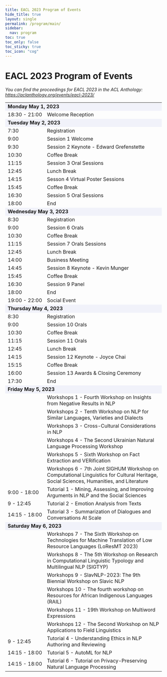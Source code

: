 ```yaml
---
title: EACL 2023 Program of Events 
hide_title: true
layout: single
permalink: /program/main/
sidebar:
  nav: program
toc: true
toc_only: false
toc_sticky: true
toc_icon: "cog" 
---
```


<h1>EACL 2023 Program of Events</h1>

*You can find the proceedings for EACL 2023 in the ACL Anthology: <a href="https://aclanthology.org/events/eacl-2023/" target="_blank">https://aclanthology.org/events/eacl-2023/</a>*


<table>
  <tr style="background-color:#f1f2fa"><td colspan="2"><b>Monday May 1, 2023</b></td></tr>
  <tr><td nowrap="nowrap">18:30 - 21:00</td> <td>Welcome Reception</td></tr>
  <tr></tr>

  <tr style="background-color:#f1f2fa"><td colspan="2"><b>Tuesday May 2, 2023</b></td></tr>
  <tr><td>7:30</td> <td>  Registration</td></tr>
  <tr><td>9:00</td> <td>  Session 1  Welcome</td></tr>
  <tr><td>9:30</td> <td>  Session 2 Keynote - Edward Grefenstette</td></tr>
  <tr><td>10:30</td> <td> Coffee Break</td></tr>
  <tr><td>11:15</td> <td> Session 3 Oral Sessions </td></tr>
  <tr><td>12:45</td> <td> Lunch Break </td></tr>
  <tr><td>14:15</td> <td> Sesson 4 Virtual Poster Sessions</td></tr>
  <tr><td>15:45</td> <td> Coffee Break</td></tr>
  <tr><td>16:30</td> <td> Session 5 Oral Sessions </td></tr>
  <tr><td>18:00</td> <td> End</td></tr>
  <tr></tr>

  <tr style="background-color:#f1f2fa"><td colspan="2"><b>Wednesday May 3, 2023</b></td></tr>
  <tr><td>8:30</td> <td>    Registration </td></tr>
  <tr><td>9:00</td> <td>    Session 6 Orals </td></tr>
  <tr><td>10:30</td> <td>   Coffee Break </td></tr>
  <tr><td>11:15</td> <td>   Session 7 Orals Sessions </td></tr>
  <tr><td>12:45</td> <td>   Lunch Break  </td></tr>
  <tr><td>14:00</td> <td>   Business Meeting </td></tr>
  <tr><td>14:45</td> <td>   Session 8 Keynote - Kevin Munger </td></tr>
  <tr><td>15:45</td> <td>   Coffee Break </td></tr>
  <tr><td>16:30</td> <td>   Session 9 Panel </td></tr>
  <tr><td>18:00</td> <td>   End  </td></tr>
  <tr><td>19:00 - 22:00</td> <td>   Social Event </td></tr>
  <tr></tr>

  <tr style="background-color:#f1f2fa"><td colspan="2"><b>Thursday May 4, 2023</b></td></tr>
  <tr><td>8:30</td> <td>      Registration</td></tr>
  <tr><td>9:00</td> <td>      Session 10 Orals</td></tr>
  <tr><td>10:30</td> <td>     Coffee Break</td></tr>
  <tr><td>11:15</td> <td>     Session 11 Orals</td></tr>
  <tr><td>12:45</td> <td>     Lunch Break </td></tr>
  <tr><td>14:15</td> <td>     Session 12 Keynote - Joyce Chai</td></tr>
  <tr><td>15:15</td> <td>     Coffee Break</td></tr>
  <tr><td>16:00</td> <td>     Session 13 Awards & Closing Ceremony</td></tr>
  <tr><td>17:30</td> <td>     End </td></tr>
  <tr></tr>

  <tr style="background-color:#f1f2fa"><td colspan="2"><b>Friday May 5, 2023</b></td></tr>
  <tr><td></td><td>Workshops 1 - Fourth Workshop on Insights from Negative Results in NLP</td></tr>
  <tr><td></td><td>Workshops 2 - Tenth Workshop on NLP for Similar Languages, Varieties and Dialects</td></tr>
  <tr><td></td><td>Workshops 3 - Cross-Cultural Considerations in NLP</td></tr>
  <tr><td></td><td>Workshops 4 - The Second Ukrainian Natural Language Processing Workshop</td></tr>
  <tr><td></td><td>Workshops 5 - Sixth Workshop on Fact Extraction and VERification</td></tr>
  <tr><td></td><td>Workshops 6 - 7th Joint SIGHUM Workshop on Computational Linguistics for Cultural Heritage, Social Sciences, Humanities, and Literature</td></tr>

  <tr><td>9:00 - 18:00</td><td>  Tutorial 1 - Mining, Assessing, and Improving Arguments in NLP and the Social Sciences</td></tr>
  <tr><td>9 - 12:45</td><td> Tutorial 2 - Emotion Analysis from Texts</td></tr>         
  <tr><td>14:15 - 18:00</td><td> Tutorial 3 - Summarization of Dialogues and Conversations At Scale</td></tr>   
  <tr></tr>

  <tr style="background-color:#f1f2fa"><td colspan="2"><b>Saturday May 6, 2023</b></td></tr>
  <tr><td></td><td>Workshops 7 - The Sixth Workshop on Technologies for Machine Translation of Low Resource Languages (LoResMT 2023)</td></tr>
  <tr><td></td><td>Workshops 8 - The 5th Workshop on Research in Computational Linguistic Typology and Multilingual NLP (SIGTYP)</td></tr>
  <tr><td></td><td>Workshops 9 - SlavNLP-2023: The 9th Biennial Workshop on Slavic NLP</td></tr>
  <tr><td></td><td>Workshops 10 - The fourth workshop on Resources for African Indigenous Languages (RAIL)</td></tr>
  <tr><td></td><td>Workshops 11 - 19th Workshop on Multiword Expressions</td></tr>
  <tr><td></td><td>Workshops 12 - The Second Workshop on NLP Applications to Field Linguistics</td></tr>
  <tr><td>9 - 12:45</td><td> Tutorial 4 - Understanding Ethics in NLP Authoring and Reviewing</td></tr> 
  <tr><td>14:15 - 18:00</td><td> Tutorial 5 - AutoML for NLP</td></tr>    
  <tr><td>14:15 - 18:00</td><td> Tutorial 6 - Tutorial on Privacy-Preserving Natural Language Processing</td></tr>
</table>
<b></b> 
  
  
  


  
